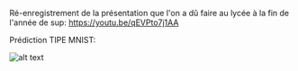 Ré-enregistrement de la présentation que l'on a dû faire au lycée à la fin de l'année de sup: https://youtu.be/qEVPto7j1AA

Prédiction TIPE MNIST:

![alt text](https://raw.githubusercontent.com/Benjamin-Loison/MPSI-1/master/TIPE/Prediction%20TIPE/example.jpg)
